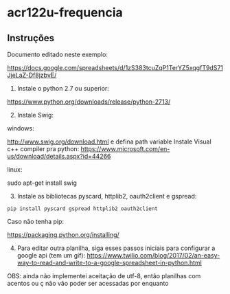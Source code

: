 # acr122u-frequencia
## Instruções ##

Documento editado neste exemplo:

https://docs.google.com/spreadsheets/d/1zS383tcuZqP1TerYZ5xqgfT9dS71JjeLaZ-Df8jzbvE/

1. Instale o python 2.7 ou superior:

https://www.python.org/downloads/release/python-2713/

2. Instale Swig:

windows: 

http://www.swig.org/download.html e defina path variable
Instale Visual c++ compiler pra python: 
https://www.microsoft.com/en-us/download/details.aspx?id=44266

linux:

sudo apt-get install swig

3. Instale as bibliotecas pyscard, httplib2, oauth2client e gspread:
  ``` 
  pip install pyscard gspread httplib2 oauth2client
  ```
  Caso não tenha pip:
  
  https://packaging.python.org/installing/
  
4. Para editar outra planilha, siga esses passos iniciais para configurar a google api (tem um gif):
https://www.twilio.com/blog/2017/02/an-easy-way-to-read-and-write-to-a-google-spreadsheet-in-python.html

OBS: ainda não implementei aceitação de utf-8, então planilhas com acentos ou ç não vão poder ser acessadas por enquanto

